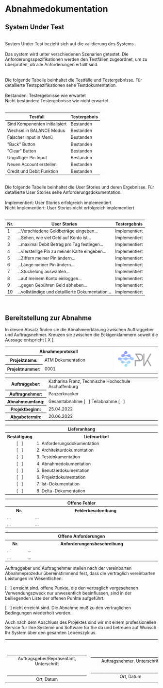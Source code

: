 # Abnahmedokumentation

## System Under Test

</br>
System Under Test bezieht sich auf die validierung des Systems.
</br>
</br>
Das system wird unter verschiedenen Szenarien getestet. Die Anforderungsspezifikationen werden den Testfällen zugeordnet, um zu überprüfen, ob alle Anforderungen erfüllt sind.
</br>
</br>
</br>
Die folgende Tabelle beinhaltet die Testfälle und Testergebnisse. Für detallierte Testspezifikationen sehe Testdokumentation.
</br>
</br>
Bestanden: Testergebnisse wie erwartet
</br>
Nicht bestanden: Testergebnisse wie nicht erwartet.
</br>
</br>

|Testfall                          |Testergebnis       |
|----------------------------------|-------------------|
|Sind Komponenten initialisiert    |Bestanden          |
|Wechsel in BALANCE Modus          |Bestanden          |
|Falscher Input in Menü            |Bestanden          |
|"Back" Button                     |Bestanden          |
|"Clear" Button                    |Bestanden          |
|Ungültiger Pin Input              |Bestanden          |
|Neuen Account erstellen           |Bestanden          |
|Credit und Debit Funktion         |Bestanden          |

</br>
Die folgende Tabelle beinhaltet die User Stories und deren Ergebnisse. Für detallierte User Stories sehe Anforderungsdokumentation.
</br>
</br>
Implementiert: User Stories erfolgreich implementiert
</br>
Nicht Implementiert: User Stories nicht erfolgreich implementiert
</br>
</br>

|Nr.|User Stories                                     |Testergebnis       |
|---|-----------------                                |-------------------|
|1  |...Verschiedene Geldbeträge eingeben...          |Implementiert      |
|2  |...Sehen, wie viel Geld auf  Konto ist...        |Implementiert      |
|3  |...maximal Debit Betrag pro Tag festlegen...     |Implementiert      |
|4  |...vierstellige Pin zu meiner Karte eingeben...  |Implementiert      |
|5  |...Ziffern meiner Pin ändern...                  |Implementiert      |
|6  |...Länge meiner Pin ändern...                    |Implementiert      |
|7  |...Stückelung auswählen...                       |Implementiert      |
|8  |...auf meinem Konto einloggen...                 |Implementiert      |
|9  |...gegen Gebühren Geld abheben...                |Implementiert      |
|10 |...vollständige und detaillierte Dokumentation...|Implementiert      |

</br>

## Bereitstellung zur Abnahme

In diesen Absatz finden sie die Abnahmeerklärung zwischen Auftraggeber und Auftragsnehmer. Kreuzen sie zwischen die Eckigenklammern soweit die Aussage entspricht [ X ].

<table >
      <tr >
         <th  Colspan="2" style="width:10%; text-align:center" > Abnahmeprotokoll </th>
         <th  rowspan="3" style="width:30%; text-align:center" ><img src="images/Panzerknacker_logo.jpg"> </th>
      </tr>
      <tr >
         <th style="width:10%"> Projektname: </th>
         <td> ATM Dokumentation </td>
      </tr>
      <tr>
         <th> Projektnummer: </th>
         <td> 0001 </td>
      </tr>
</table>

<table >
      <tr >
         <th style="width:10%;"> Auftraggeber: </th>
         <td> Katharina Franz, Technische Hochschule Aschaffenburg </td>
      </tr>
      <tr >
         <th> Auftragnehmer: </th>
         <td> Panzerknacker</td>
      </tr>
      <tr>
        <th> Abnahmeumfang: </th>
        <td> Gesamtabnahme [ &nbsp; ] Teilabnahme [ &nbsp; ] </td>
      </tr>
      <tr>
        <th> Projektbeginn: </th>
        <td> 25.04.2022 </td>
      </tr>
      <tr>
        <th> Abgabetermin: </th>
        <td> 20.06.2022 </td>
      </tr>
</table>

<table style="width:100%">
      <tr  >
         <th  Colspan="2" style="width:10%; text-align:center"> Lieferanhang </th>
      </tr>
      <tr >
         <th > Bestätigung </th>
         <th > Lieferartikel </th>
      </tr>
      <tr>
         <td style="width:10%; text-align:center"> [ &nbsp; ]</td>
         <td> 1. Anforderungsdokumentation </td>
      </tr>
      <tr>
         <td style="width:10%; text-align:center"> [ &nbsp; ] </td>
         <td> 2. Architekturdokumentation </td>
      </tr>
       <tr>
         <td style="width:10%; text-align:center"> [ &nbsp; ]</td>
         <td> 3. Testdokumentation </td>
      </tr>
      <tr>
         <td style="width:10%; text-align:center"> [ &nbsp; ] </td>
         <td> 4. Abnahmedokumentation </td>
      </tr>
      <tr>
         <td style="width:10%; text-align:center"> [ &nbsp; ]</td>
         <td> 5. Benutzerdokumentation </td>
      </tr>
      <tr>
         <td style="width:10%; text-align:center"> [ &nbsp; ] </td>
         <td> 6. Projektdokumentation </td>
      </tr>
      <tr>
         <td style="width:10%; text-align:center"> [ &nbsp; ]</td>
         <td> 7. Ist-Dokumentation </td>
      </tr>
      <tr>
         <td style="width:10%; text-align:center"> [ &nbsp; ] </td>
         <td> 8. Delta-Dokumentation </td>
      </tr>

</table>

<table style="width:100%">
      <tr  >
         <th  Colspan="2" style="width:10%; text-align:center"> Offene Fehler </th>
      </tr>
      <tr >
         <th > Nr. </th>
         <th > Fehlerbeschreibung </th>
      </tr>
      <tr>
         <td > ... </td>
         <td> ... </td>
      </tr>
      <tr>
         <td> ... </td>
         <td> ... </td>
      </tr>
</table>

<table style="width:100%">
      <tr >
         <th  Colspan="2" style="width:10%; text-align:center"> Offene Anforderungen </th>
      </tr>
      <tr>
         <th> Nr. </th>
         <th> Anforderungensbeschreibung </th>
      </tr>
      <tr>
         <td> ... </td>
         <td> ... </td>
      </tr>
      <tr>
         <td> ... </td>
         <td> ... </td>
      </tr>
</table>

Auftraggeber und Auftragnehmer stellen nach der vereinbarten Abnahmeprozedur übereinstimmend fest, dass die vertraglich vereinbarten Leistungen im Wesentlichen:

[ &nbsp; ] erreicht sind. offene Punkte, die den vertraglich vorgesehenen Verwendungszweck nur unwesentlich beeinflussen, sind in der beiliegenden Liste der offenen Punkte aufgeführt.

[ &nbsp; ] nicht erreicht sind. Die Abnahme muß zu den vertraglichen Bedingungen wiederholt werden.

Auch nach dem Abschluss des Projektes sind wir mit einem professionellen Service für Ihre Systeme und Software für Sie da und betreuen auf Wunsch Ihr System über den gesamten Lebenszyklus.

<table>
      <tr>
         <td style="width:10%; text-align:center">
         <br>
         <br>_________________________________________
         <br>
         Auftragsgeber/Repräsentant, Unterschrift
         <br>
         <br>_________________________________________
         <br>
         Ort, Datum
         </td>
         <td style="width:10%; text-align:center">
         <br>
         <br>_________________________________________
         <br>
         Auftragsnehmer, Unterschrift
         <br>
         <br>_________________________________________
         <br>
         Ort, Datum
         </td>
      </tr>
</table>

<br>
